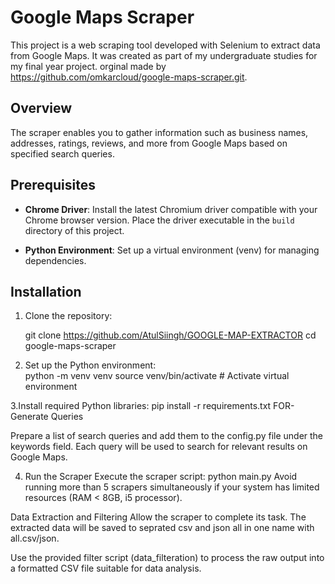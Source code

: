 # Google Maps Scraper

This project is a web scraping tool developed with Selenium to extract data from Google Maps. It was created as part of my undergraduate studies for my final year project.
orginal made by  https://github.com/omkarcloud/google-maps-scraper.git.
## Overview

The scraper enables you to gather information such as business names, addresses, ratings, reviews, and more from Google Maps based on specified search queries.

## Prerequisites

- **Chrome Driver**: Install the latest Chromium driver compatible with your Chrome browser version. Place the driver executable in the `build` directory of this project.
  
- **Python Environment**: Set up a virtual environment (venv) for managing dependencies.

## Installation

1. Clone the repository:

 
   git clone https://github.com/AtulSiingh/GOOGLE-MAP-EXTRACTOR
   cd google-maps-scraper
2. Set up the Python environment:    
    python -m venv venv
source venv/bin/activate  # Activate virtual environment

3.Install required Python libraries:
  pip install -r requirements.txt
   FOR-
Generate Queries

Prepare a list of search queries and add them to the config.py file under the keywords field. Each query will be used to search for relevant results on Google Maps.

4. Run the Scraper
Execute the scraper script:
python main.py
Avoid running more than 5 scrapers simultaneously if your system has limited resources (RAM < 8GB, i5 processor).

Data Extraction and Filtering
Allow the scraper to complete its task. The extracted data will be saved to seprated csv and json all in one name with all.csv/json.

Use the provided filter script (data_filteration) to process the raw output into a formatted CSV file suitable for data analysis.

   
